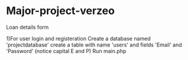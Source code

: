# Major-project-verzeo
Loan details form

1)For user login and registeration
Create a database named 'projectdatabase'
create a table with name 'users' and fields 'Email' and 'Password' (notice capital E and P)
Run main.php
